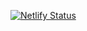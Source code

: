 [![Netlify Status](https://api.netlify.com/api/v1/badges/95adabf9-c20b-40f5-961b-ed9697a9729a/deploy-status)](https://app.netlify.com/projects/earlymodernworkshop/deploys)
